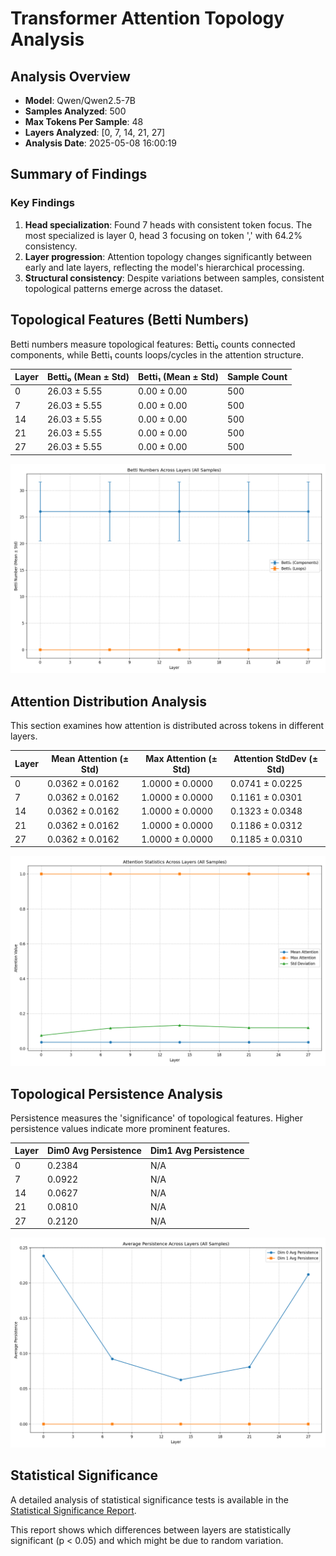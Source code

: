 # Transformer Attention Topology Analysis

## Analysis Overview

- **Model**: Qwen/Qwen2.5-7B
- **Samples Analyzed**: 500
- **Max Tokens Per Sample**: 48
- **Layers Analyzed**: [0, 7, 14, 21, 27]
- **Analysis Date**: 2025-05-08 16:00:19

## Summary of Findings

### Key Findings

1. **Head specialization**: Found 7 heads with consistent token focus. The most specialized is layer 0, head 3 focusing on token ',' with 64.2% consistency.
2. **Layer progression**: Attention topology changes significantly between early and late layers, reflecting the model's hierarchical processing.
3. **Structural consistency**: Despite variations between samples, consistent topological patterns emerge across the dataset.

## Topological Features (Betti Numbers)

Betti numbers measure topological features: Betti₀ counts connected components, while Betti₁ counts loops/cycles in the attention structure.

| Layer | Betti₀ (Mean ± Std) | Betti₁ (Mean ± Std) | Sample Count |
|-------|-------------------|-------------------|-------------|
| 0 | 26.03 ± 5.55 | 0.00 ± 0.00 | 500 |
| 7 | 26.03 ± 5.55 | 0.00 ± 0.00 | 500 |
| 14 | 26.03 ± 5.55 | 0.00 ± 0.00 | 500 |
| 21 | 26.03 ± 5.55 | 0.00 ± 0.00 | 500 |
| 27 | 26.03 ± 5.55 | 0.00 ± 0.00 | 500 |

![Betti Numbers Across Layers](visualizations/betti_numbers.png)

## Attention Distribution Analysis

This section examines how attention is distributed across tokens in different layers.

| Layer | Mean Attention (± Std) | Max Attention (± Std) | Attention StdDev (± Std) |
|-------|----------------------|---------------------|------------------------|
| 0 | 0.0362 ± 0.0162 | 1.0000 ± 0.0000 | 0.0741 ± 0.0225 |
| 7 | 0.0362 ± 0.0162 | 1.0000 ± 0.0000 | 0.1161 ± 0.0301 |
| 14 | 0.0362 ± 0.0162 | 1.0000 ± 0.0000 | 0.1323 ± 0.0348 |
| 21 | 0.0362 ± 0.0162 | 1.0000 ± 0.0000 | 0.1186 ± 0.0312 |
| 27 | 0.0362 ± 0.0162 | 1.0000 ± 0.0000 | 0.1185 ± 0.0310 |

![Attention Statistics Across Layers](visualizations/attention_stats.png)

## Topological Persistence Analysis

Persistence measures the 'significance' of topological features. Higher persistence values indicate more prominent features.

| Layer | Dim0 Avg Persistence | Dim1 Avg Persistence |
|-------|---------------------|---------------------|
| 0 | 0.2384 | N/A |
| 7 | 0.0922 | N/A |
| 14 | 0.0627 | N/A |
| 21 | 0.0810 | N/A |
| 27 | 0.2120 | N/A |

![Persistence Statistics Across Layers](visualizations/persistence_stats.png)

## Statistical Significance

A detailed analysis of statistical significance tests is available in the [Statistical Significance Report](statistical_significance.md).

This report shows which differences between layers are statistically significant (p < 0.05) and which might be due to random variation.
